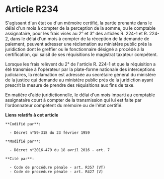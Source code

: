 # Article R234

S'agissant d'un état ou d'un mémoire certifié, la partie prenante dans le délai d'un mois à compter de la perception de la
somme, ou le comptable assignataire, pour les frais visés au 2° et 3° des articles R. 224-1 et R. 224-2, dans le délai d'un
mois à compter de la réception de la demande de paiement, peuvent adresser une réclamation au ministère public près la
juridiction dont le greffier ou le fonctionnaire désigné a procédé à la certification, qui saisit de ses réquisitions le
magistrat taxateur compétent.

Lorsque les frais relèvent du 2° de l'article R. 224-1 et que la réquisition a été transmise à l'opérateur par la plate-forme
nationale des interceptions judiciaires, la réclamation est adressée au secrétaire général du ministère de la justice qui
demande au ministère public près de la juridiction ayant prescrit la mesure de prendre des réquisitions aux fins de taxe.

En matière d'aide juridictionnelle, le délai d'un mois imparti au comptable assignataire court à compter de la transmission
qui lui est faite par l'ordonnateur compétent du mémoire ou de l'état certifié.

**Liens relatifs à cet article**

	**Codifié par**:

	  - Décret n°59-318 du 23 février 1959

	**Modifié par**:

	  - Décret n°2016-479 du 18 avril 2016 - art. 7

	**Cité par**:

	  - Code de procédure pénale - art. R357 (VT)
	  - Code de procédure pénale - art. R427 (V)
